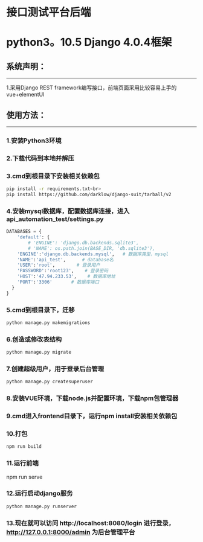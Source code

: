 
# 接口测试平台后端
# python3。10.5 Django 4.0.4框架

## 系统声明：
---
1.采用Django REST framework编写接口，前端页面采用比较容易上手的vue+elementUI<br>

## 使用方法：
---
### 1.安装Python3环境<br>
### 2.下载代码到本地并解压<br>
### 3.cmd到根目录下安装相关依赖包<br>

```bash
pip install -r requirements.txt<br>
pip install https://github.com/darklow/django-suit/tarball/v2
```
### 4.安装mysql数据库，配置数据库连接，进入api_automation_test/settings.py<br>
```python
DATABASES = {
    'default': {
        # 'ENGINE': 'django.db.backends.sqlite3',
        # 'NAME': os.path.join(BASE_DIR, 'db.sqlite3'),
    'ENGINE':'django.db.backends.mysql',   # 数据库类型，mysql
    'NAME':'api_test',      # database名
    'USER':'root',        # 登录用户
    'PASSWORD':'root123',    # 登录密码
    'HOST':'47.94.233.53',    # 数据库地址
    'PORT':'3306'       # 数据库端口
  }
}
```
### 5.cmd到根目录下，迁移<br>
```bash
python manage.py makemigrations
```
### 6.创造或修改表结构<br>
```bash
python manage.py migrate 
```
### 7.创建超级用户，用于登录后台管理<br>
```bash
python manage.py createsuperuser
```
### 8.安装VUE环境，下载node.js并配置环境，下载npm包管理器<br>
### 9.cmd进入frontend目录下，运行npm install安装相关依赖包<br>
### 10.打包<br>
```bash
npm run build
```
### 11.运行前端 
npm run serve

### 12.运行启动django服务<br>
```bash
python manage.py runserver
```
### 13.现在就可以访问 http://localhost:8080/login 进行登录， http://127.0.0.1:8000/admin 为后台管理平台<br>

